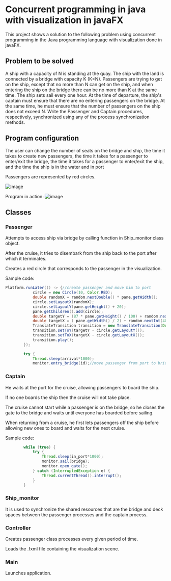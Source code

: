 # Concurrent programming in java with visualization in javaFX
This project shows a solution to the following problem using concurrent programming in the Java programming language with visualization done in javaFX.


## Problem to be solved

A ship with a capacity of N is standing at the quay. The ship with the land is connected by a bridge with capacity K (K<N). Passengers are trying to get on the ship, except that no more than N can get on the ship, and when entering the ship on the bridge there can be no more than K at the same time. The ship sets sail every one hour. At the time of departure, the ship's captain must ensure that there are no entering passengers on the bridge. At the same time, he must ensure that the number of passengers on the ship does not exceed N. Write the Passenger and Captain procedures, respectively, synchronized using any of the process synchronization methods.
## Program configuration
The user can change the number of seats on the bridge and ship, the time it takes to create new passengers, the time it takes for a passenger to enter/exit the bridge, the time it takes for a passenger to enter/exit the ship, and the time the ship is in the water and in port

Passengers are represented by red circles.


![image](https://github.com/KamilBorkowskiYB/Java_thread_synchronization/assets/142045004/d937c189-df0d-463c-8fec-a9883680e966)

Program in action:
![image](https://github.com/KamilBorkowskiYB/Java_thread_synchronization/assets/142045004/d22f2f8a-895b-4ddc-afd5-c079226b6305)

## Classes
### Passenger
Attempts to access ship via bridge by calling function in Ship_monitor class object.

After the cruise, it tries to disembark from the ship back to the port after which it terminates.

Creates a red circle that corresponds to the passenger in the visualization.

Sample code:
```java
Platform.runLater(() -> {//create passenger and move him to port
            circle = new Circle(10, Color.RED);
            double randomX = random.nextDouble() * pane.getWidth();
            circle.setLayoutX(randomX);
            circle.setLayoutY(pane.getHeight() + 20);
            pane.getChildren().add(circle);
            double targetY = (87 * pane.getHeight() / 100) + random.nextInt(61) - 30;
            double targetX = ( pane.getWidth() / 2) + random.nextInt(401) - 200;
            TranslateTransition transition = new TranslateTransition(Duration.seconds(arrival), circle);
            transition.setToY(targetY - circle.getLayoutY());
            transition.setToX(targetX - circle.getLayoutX());
            transition.play();
        });

        try {
            Thread.sleep(arrival*1000);
            monitor.entry_bridge(id);//move passenger from port to bridge
```
       
### Captain
He waits at the port for the cruise, allowing passengers to board the ship.

If no one boards the ship then the cruise will not take place. 

The cruise cannot start while a passenger is on the bridge, so he closes the gate to the bridge and waits until everyone has boarded before sailing.

When returning from a cruise, he first lets passengers off the ship before allowing new ones to board and waits for the next cruise.

Sample code:
```java
        while (true) {
            try {
                Thread.sleep(in_port*1000);
                monitor.sail(bridge);
                monitor.open_gate();
            } catch (InterruptedException e) {
                Thread.currentThread().interrupt();
            }
        }
```

### Ship_monitor
It is used to synchronize the shared resources that are the bridge and deck spaces between the passenger processes and the captain process.

### Controller
Creates passenger class processes every given period of time.

Loads the .fxml file containing the visualization scene.

### Main
Launches application.
